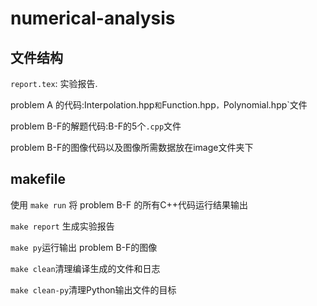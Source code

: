 # numerical-analysis
 ## 文件结构

`report.tex`: 实验报告.

problem A 的代码:Interpolation.hpp` 和 `Function.hpp`，`Polynomial.hpp`文件

problem B-F的解题代码:B-F的5个`.cpp`文件

problem B-F的图像代码以及图像所需数据放在image文件夹下

## makefile

使用 `make run` 将 problem B-F 的所有C++代码运行结果输出

`make report` 生成实验报告

`make py`运行输出 problem B-F的图像

`make clean`清理编译生成的文件和日志

`make clean-py`清理Python输出文件的目标
